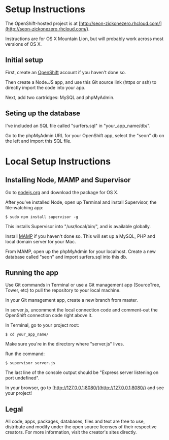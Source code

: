 Setup Instructions
==================

The OpenShift-hosted project is at [http://seon-zickonezero.rhcloud.com/](http://seon-zickonezero.rhcloud.com/).

Instructions are for OS X Mountain Lion, but will probably work across most versions of OS X.

Initial setup
-------------

First, create an [OpenShift](https://www.openshift.com/) account if you haven't done so.

Then create a Node.JS app, and use this Git source link (https or ssh) to directly import the code into your app.

Next, add two cartridges: MySQL and phpMyAdmin.

Seting up the database
----------------------

I've included an SQL file called "surfers.sql" in "your_app_name/db/".

Go to the phpMyAdmin URL for your OpenShift app, select the "seon" db on the left and import this SQL file.

Local Setup Instructions
========================

Installing Node, MAMP and Supervisor
-------------------------------------

Go to [nodejs.org](http://nodejs.org/) and download the package for OS X.

After you've installed Node, open up Terminal and install Supervisor, the file-watching app:

`$ sudo npm install supervisor -g`

This installs Supervisor into "/usr/local/bin/", and is available globally.

Install [MAMP](http://www.mamp.info/en/index.html) if you haven't done so. This will set up a MySQL, PHP and local domain server for your Mac.

From MAMP, open up the phpMyAdmin for your localhost. Create a new database called "seon" and import surfers.sql into this db.

Running the app
---------------

Use Git commands in Terminal or use a Git management app (SourceTree, Tower, etc) to pull the repository to your local machine.

In your Git management app, create a new branch from master.

In server.js, uncomment the local connection code and comment-out the OpenShift connection code right above it.

In Terminal, go to your project root:

`$ cd your_app_name/`

Make sure you're in the directory where "server.js" lives.

Run the command:

`$ supervisor server.js`

The last line of the console output should be "Express server listening on port undefined".

In your browser, go to [http://127.0.0.1:8080/](http://127.0.0.1:8080/) and see your project!

Legal
-----

All code, apps, packages, databases, files and text are free to use, distribute and modify under the open source licenses of their respective creators. For more information, visit the creator's sites directly.